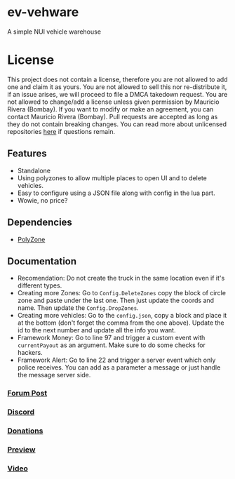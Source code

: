 # ev-vehware
A simple NUI vehicle warehouse

# License
This project does not contain a license, therefore you are not allowed to add one and claim it as yours. You are not allowed to sell this nor re-distribute it, if an issue arises, we will proceed to file a DMCA takedown request. You are not allowed to change/add a license unless given permission by Mauricio Rivera (Bombay). If you want to modify or make an agreement, you can contact Mauricio Rivera (Bombay). Pull requests are accepted as long as they do not contain breaking changes. You can read more about unlicensed repositories [here](https://opensource.stackexchange.com/questions/1720/what-can-i-assume-if-a-publicly-published-project-has-no-license) if questions remain.

## Features
* Standalone
* Using polyzones to allow multiple places to open UI and to delete vehicles.
* Easy to configure using a JSON file along with config in the lua part.
* Wowie, no price?

## Dependencies
* [PolyZone ](https://github.com/mkafrin/PolyZone)

## Documentation
- Recomendation: Do not create the truck in the same location even if it's different types.
- Creating more Zones: Go to `Config.DeleteZones` copy the block of circle zone and paste under the last one. Then just update the coords and name. Then update the `Config.DropZones`.
- Creating more vehicles: Go to the `config.json`, copy a block and place it at the bottom (don't forget the comma from the one above). Update the id to the next number and update all the info you want.
- Framework Money: Go to line 97 and trigger a custom event with `currentPayout` as an argument. Make sure to do some checks for hackers.
- Framework Alert: Go to line 22 and trigger a server event which only police receives. You can add as a parameter a message or just handle the message server side.

### [Forum Post](https://forum.cfx.re/t/release-standalone-ev-vehware/4752999)
### [Discord](https://discord.com/invite/u4zk4tVTkG)
### [Donations](https://www.buymeacoffee.com/bombayV)
### [Preview](https://c.file.glass/4jg01.png)
### [Video](https://youtu.be/3NAW9tgptGc)
